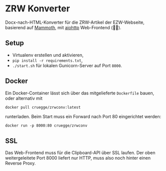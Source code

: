 # ZRW Konverter

Docx-nach-HTML-Konverter für die ZRW-Artikel der EZW-Webseite, basierend auf [Mammoth](https://github.com/mwilliamson/python-mammoth), mit [aiohttp](https://docs.aiohttp.org/en/stable) Web-Frontend (🥜🔨).

## Setup

- Virtualenv erstellen und aktivieren,
- `pip install -r requirements.txt`,
- `./start.sh` für lokalen Gunicorn-Server auf Port `8000`.

## Docker

Ein Docker-Container lässt sich über das mitgelieferte `Dockerfile` bauen, oder alternativ mit

```bash
docker pull cruegge/zrwconv:latest
```

runterladen. Beim Start muss ein Forward nach Port 80 eingerichtet werden:

```
docker run -p 8000:80 cruegge/zrwconv
```

## SSL

Das Web-Frontend muss für die Clipboard-API über SSL laufen. Der oben weitergeleitete Port 8000 liefert nur HTTP, muss also noch hinter einen Reverse Proxy.
